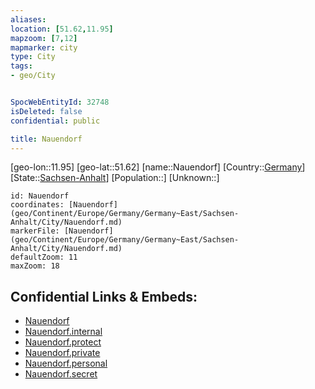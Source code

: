 ```yaml
---
aliases: 
location: [51.62,11.95]
mapzoom: [7,12] 
mapmarker: city 
type: City
tags:
- geo/City


SpocWebEntityId: 32748
isDeleted: false
confidential: public

title: Nauendorf
---
```

[geo-lon::11.95]
[geo-lat::51.62]
[name::Nauendorf]
[Country::[Germany](geo/Continent/Europe/Germany.md)]
[State::[Sachsen-Anhalt](geo/Continent/Europe/Germany/Germany~East/Sachsen-Anhalt.md)]
[Population::]
[Unknown::]


```leaflet
id: Nauendorf
coordinates: [Nauendorf](geo/Continent/Europe/Germany/Germany~East/Sachsen-Anhalt/City/Nauendorf.md)
markerFile: [Nauendorf](geo/Continent/Europe/Germany/Germany~East/Sachsen-Anhalt/City/Nauendorf.md)
defaultZoom: 11 
maxZoom: 18
```


## Confidential Links & Embeds: 
- [Nauendorf](../../../../../../../../_public/geo/Continent/Europe/Germany/Germany~East/Sachsen-Anhalt/City/Nauendorf.md) 
- [Nauendorf.internal](../../../../../../../../_internal/geo/Continent/Europe/Germany/Germany~East/Sachsen-Anhalt/City/Nauendorf.internal.md) 
- [Nauendorf.protect](../../../../../../../../_protect/geo/Continent/Europe/Germany/Germany~East/Sachsen-Anhalt/City/Nauendorf.protect.md) 
- [Nauendorf.private](../../../../../../../../_private/geo/Continent/Europe/Germany/Germany~East/Sachsen-Anhalt/City/Nauendorf.private.md) 
- [Nauendorf.personal](../../../../../../../../_personal/geo/Continent/Europe/Germany/Germany~East/Sachsen-Anhalt/City/Nauendorf.personal.md) 
- [Nauendorf.secret](../../../../../../../../_secret/geo/Continent/Europe/Germany/Germany~East/Sachsen-Anhalt/City/Nauendorf.secret.md) 
